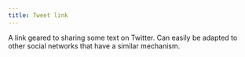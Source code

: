 ```yaml
---
title: Tweet link
---
```

A link geared to sharing some text on Twitter. Can easily be adapted to other social networks that have a similar mechanism.
